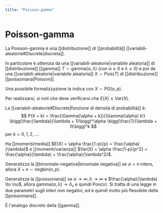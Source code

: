```yaml
---
title: "Poisson-gamma"
---
```

# Poisson-gamma
La Poisson-gamma è una [[distribuzione]] di [[probabilità]] [[variabili-aleatorie#Discrete|discreta]].

In particolare è ottenuta da una [[variabili-aleatorie|variabile aleatoria]] di [[distribuzione]] [[gamma]] $T \sim \mathrm{gamma}(\alpha, \lambda)$ (con $\alpha \ge 0$ e $\lambda \ge 0$) e poi da una [[variabili-aleatorie|variabile aleatoria]] $X \sim \mathrm{Pois}(T)$ di [[distribuzione]] [[poissoniana|Poisson]].

Una possibile formalizzazione la indica con $X \sim \mathrm{PG}(\alpha, p)$.

Per realizzarsi, si noti che deve verificarsi che $E(X) \le Var(X)$.

La [[variabili-aleatorie#Discrete|funzione di densità di probabilità]] è:
$$
P(X = k) = \frac{\Gamma(\alpha + k)}{\Gamma(\alpha) k!} \bigg(\frac{\lambda}{\lambda + 1}\bigg)^\alpha \bigg(\frac{1}{\lambda + 1}\bigg)^k
$$
per $k = 0, 1, 2, \ldots$.

Ha [[momenti/media]] $E(X) = \alpha \frac{1-p}{p} = \frac{\alpha}{\lambda}$ e [[momenti/varianza]] $Var(X) = \alpha \frac{1-p}{p^2} = \frac{\alpha}{\lambda} + \frac{\alpha}{\lambda^2}$.

Generalizza la [[binomiale-negativa|binomiale negativa]] se $\alpha = n$ intero, allora $X + n \sim \mathrm{negbin}(n, p)$.

Generalizza la [[poissoniana]] se $\alpha \to \infty, \lambda \to \infty$ e $\frac{\alpha}{\lambda} \to \nu$, allora $\mathrm{gamma}(\alpha, \lambda) \to \delta_\nu$ e quindi $\mathrm{Pois}(\nu)$. Si tratta di una legge in due parametri sugli interi non negativi, ed è quindi molto più flessibile della [[poissoniana]].

È l'analogo discreto della [[gamma]].
